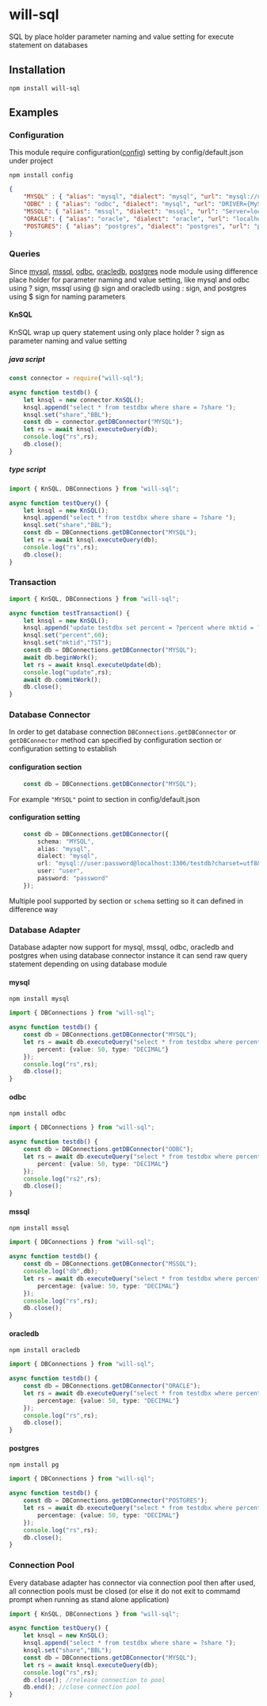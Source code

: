 # will-sql

SQL by place holder parameter naming and value setting for execute statement on databases

## Installation

    npm install will-sql

## Examples

### Configuration

This module require configuration([config](https://www.npmjs.com/package/config)) setting by config/default.json under project

    npm install config

```json
{
    "MYSQL" : { "alias": "mysql", "dialect": "mysql", "url": "mysql://user:password@localhost:3306/testdb?charset=utf8&connectionLimit=10", "user": "user", "password": "password" },
    "ODBC" : { "alias": "odbc", "dialect": "mysql", "url": "DRIVER={MySQL ODBC 5.3 Unicode Driver};SERVER=localhost;DATABASE=testdb;HOST=localhost;PORT=3306;UID=user;PWD=password;", "user": "user", "password": "password" },
    "MSSQL": { "alias": "mssql", "dialect": "mssql", "url": "Server=localhost,1433;Database=testdb;User Id=user;Password=password;Encrypt=false;Trusted_Connection=Yes;", "user": "user", "password": "password" },
    "ORACLE": { "alias": "oracle", "dialect": "oracle", "url": "localhost:1521/ORCLCDB.localdomain", "user": "user", "password": "password" },
    "POSTGRES": { "alias": "postgres", "dialect": "postgres", "url": "postgresql://user:password@localhost:5432/testdb", "user": "user", "password": "password" }
}
```

### Queries
Since [mysql](https://www.npmjs.com/package/mysql), [mssql](https://www.npmjs.com/package/mssql), [odbc](https://www.npmjs.com/package/odbc), [oracledb](https://www.npmjs.com/package/oracledb), [postgres](https://www.npmjs.com/package/pg) node module using difference place holder for parameter
naming and value setting, like mysql and odbc using ? sign, mssql using @ sign and oracledb using : sign, and postgres using $ sign for naming parameters

#### KnSQL
KnSQL wrap up query statement using only place holder ? sign as parameter naming and value setting

##### java script
```javascript
const connector = require("will-sql");

async function testdb() {
    let knsql = new connector.KnSQL();
    knsql.append("select * from testdbx where share = ?share ");
    knsql.set("share","BBL");
    const db = connector.getDBConnector("MYSQL");
    let rs = await knsql.executeQuery(db);
    console.log("rs",rs);
    db.close();
}
```

##### type script
```typescript
import { KnSQL, DBConnections } from "will-sql";

async function testQuery() {
    let knsql = new KnSQL();
    knsql.append("select * from testdbx where share = ?share ");
    knsql.set("share","BBL");
    const db = DBConnections.getDBConnector("MYSQL");
    let rs = await knsql.executeQuery(db);
    console.log("rs",rs);
    db.close();
}
```

### Transaction

```typescript
import { KnSQL, DBConnections } from "will-sql";

async function testTransaction() {
    let knsql = new KnSQL();
    knsql.append("update testdbx set percent = ?percent where mktid = ?mktid ");
    knsql.set("percent",60);
    knsql.set("mktid","TST");
    const db = DBConnections.getDBConnector("MYSQL");
    await db.beginWork();
    let rs = await knsql.executeUpdate(db);
    console.log("update",rs);
    await db.commitWork();
    db.close();
}
```

### Database Connector
In order to get database connection `DBConnections.getDBConnector` or `getDBConnector` method can specified by configuration section or configuration setting to establish

#### configuration section

```typescript
    const db = DBConnections.getDBConnector("MYSQL");
```
For example `"MYSQL"` point to section in config/default.json

#### configuration setting

```typescript
    const db = DBConnections.getDBConnector({
        schema: "MYSQL", 
        alias: "mysql", 
        dialect: "mysql", 
        url: "mysql://user:password@localhost:3306/testdb?charset=utf8&connectionLimit=10", 
        user: "user", 
        password: "password"
    });
```
Multiple pool supported by section or `schema` setting so it can defined in difference way 

### Database Adapter
Database adapter now support for mysql, mssql, odbc, oracledb and postgres when using database connector instance it can send raw query statement depending on using database module

#### mysql

    npm install mysql

```typescript
import { DBConnections } from "will-sql";

async function testdb() {
    const db = DBConnections.getDBConnector("MYSQL");
    let rs = await db.executeQuery("select * from testdbx where percent > ? ",{ 
        percent: {value: 50, type: "DECIMAL"} 
    });
    console.log("rs",rs);
    db.close();
}
```
#### odbc

    npm install odbc

```typescript
import { DBConnections } from "will-sql";

async function testdb() {
    const db = DBConnections.getDBConnector("ODBC");
    let rs = await db.executeQuery("select * from testdbx where percent > ? ",{ 
        percent: {value: 50, type: "DECIMAL"} 
    });
    console.log("rs2",rs);
    db.close();
}
```
#### mssql

    npm install mssql

```typescript
import { DBConnections } from "will-sql";

async function testdb() {
    const db = DBConnections.getDBConnector("MSSQL");
    console.log("db",db);
    let rs = await db.executeQuery("select * from testdbx where percentage > @percentage ",{ 
        percentage: {value: 50, type: "DECIMAL"} 
    });
    console.log("rs",rs);
    db.close();
}
```
#### oracledb

    npm install oracledb

```typescript
import { DBConnections } from "will-sql";

async function testdb() {
    const db = DBConnections.getDBConnector("ORACLE");
    let rs = await db.executeQuery("select * from testdbx where percentage > :percentage ",{ 
        percentage: {value: 50, type: "DECIMAL"} 
    });
    console.log("rs",rs);
    db.close();
}
```
#### postgres

    npm install pg

```typescript
import { DBConnections } from "will-sql";

async function testdb() {
    const db = DBConnections.getDBConnector("POSTGRES");
    let rs = await db.executeQuery("select * from testdbx where percentage > $1 ",{ 
        percentage: {value: 50, type: "DECIMAL"} 
    });
    console.log("rs",rs);
    db.close();
}
```

### Connection Pool
Every database adapter has connector via connection pool then after used, all connection pools must be closed (or else it do not exit to commamd prompt when running as stand alone application)

```typescript
import { KnSQL, DBConnections } from "will-sql";

async function testQuery() {
    let knsql = new KnSQL();
    knsql.append("select * from testdbx where share = ?share ");
    knsql.set("share","BBL");
    const db = DBConnections.getDBConnector("MYSQL");
    let rs = await knsql.executeQuery(db);
    console.log("rs",rs);
    db.close(); //release connection to pool
    db.end(); //close connection pool
}
```
